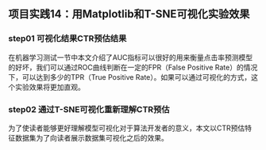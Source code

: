 ## 项目实践14：用Matplotlib和T-SNE可视化实验效果

### step01 可视化结果CTR预估结果

在机器学习测试一节中本文介绍了AUC指标可以很好的用来衡量点击率预测模型的好坏，我们可以通过ROC曲线判断在一定的FPR（False Positive Rate）的情况下，可以达到多少的TPR（True Positive Rate）。如果可以通过可视化的方式，这个实验效果将更加直观。

### step02 通过T-SNE可视化重新理解CTR预估

为了使读者能够更好理解模型可视化对于算法开发者的意义，本文以CTR预估特征数据集为了向读者展示数据集可视化之后的效果。

